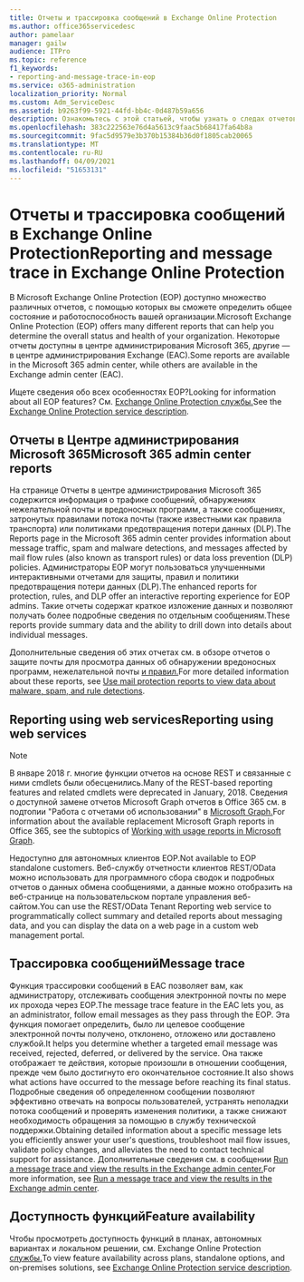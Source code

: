 ```yaml
---
title: Отчеты и трассировка сообщений в Exchange Online Protection
ms.author: office365servicedesc
author: pamelaar
manager: gailw
audience: ITPro
ms.topic: reference
f1_keywords:
- reporting-and-message-trace-in-eop
ms.service: o365-administration
localization_priority: Normal
ms.custom: Adm_ServiceDesc
ms.assetid: b9263f99-5921-44fd-bb4c-0d487b59a656
description: Ознакомьтесь с этой статьей, чтобы узнать о следах отчетов и сообщений в Microsoft Exchange Online Protection (EOP).
ms.openlocfilehash: 383c222563e76d4a5613c9faac5b68417fa64b8a
ms.sourcegitcommit: 9fac5d9579e3b370b15384b36d0f1805cab20065
ms.translationtype: MT
ms.contentlocale: ru-RU
ms.lasthandoff: 04/09/2021
ms.locfileid: "51653131"
---
```

# <a name="reporting-and-message-trace-in-exchange-online-protection"></a><span data-ttu-id="6d105-103">Отчеты и трассировка сообщений в Exchange Online Protection</span><span class="sxs-lookup"><span data-stu-id="6d105-103">Reporting and message trace in Exchange Online Protection</span></span>

<span data-ttu-id="6d105-104">В Microsoft Exchange Online Protection (EOP) доступно множество различных отчетов, с помощью которых вы сможете определить общее состояние и работоспособность вашей организации.</span><span class="sxs-lookup"><span data-stu-id="6d105-104">Microsoft Exchange Online Protection (EOP) offers many different reports that can help you determine the overall status and health of your organization.</span></span> <span data-ttu-id="6d105-105">Некоторые отчеты доступны в центре администрирования Microsoft 365, другие — в центре администрирования Exchange (EAC).</span><span class="sxs-lookup"><span data-stu-id="6d105-105">Some reports are available in the Microsoft 365 admin center, while others are available in the Exchange admin center (EAC).</span></span>

<span data-ttu-id="6d105-106">Ищете сведения обо всех особенностях EOP?</span><span class="sxs-lookup"><span data-stu-id="6d105-106">Looking for information about all EOP features?</span></span> <span data-ttu-id="6d105-107">См. [Exchange Online Protection службы.](exchange-online-protection-service-description.md)</span><span class="sxs-lookup"><span data-stu-id="6d105-107">See the [Exchange Online Protection service description](exchange-online-protection-service-description.md).</span></span>

## <a name="microsoft-365-admin-center-reports"></a><span data-ttu-id="6d105-108">Отчеты в Центре администрирования Microsoft 365</span><span class="sxs-lookup"><span data-stu-id="6d105-108">Microsoft 365 admin center reports</span></span>

<span data-ttu-id="6d105-109">На странице Отчеты в центре администрирования Microsoft 365 содержится информация о трафике сообщений, обнаружениях нежелательной почты и вредоносных программ, а также сообщениях, затронутых правилами потока почты (также известными как правила транспорта) или политиками предотвращения потери данных (DLP).</span><span class="sxs-lookup"><span data-stu-id="6d105-109">The Reports page in the Microsoft 365 admin center provides information about message traffic, spam and malware detections, and messages affected by mail flow rules (also known as transport rules) or data loss prevention (DLP) policies.</span></span> <span data-ttu-id="6d105-110">Администраторы EOP могут пользоваться улучшенными интерактивными отчетами для защиты, правил и политики предотвращения потери данных (DLP).</span><span class="sxs-lookup"><span data-stu-id="6d105-110">The enhanced reports for protection, rules, and DLP offer an interactive reporting experience for EOP admins.</span></span> <span data-ttu-id="6d105-111">Такие отчеты содержат краткое изложение данных и позволяют получать более подробные сведения по отдельным сообщениям.</span><span class="sxs-lookup"><span data-stu-id="6d105-111">These reports provide summary data and the ability to drill down into details about individual messages.</span></span>

<span data-ttu-id="6d105-112">Дополнительные сведения об этих отчетах см. в обзоре отчетов о защите почты для просмотра данных об обнаружении вредоносных программ, нежелательной почты [и правил.](/exchange/monitoring/use-mail-protection-reports)</span><span class="sxs-lookup"><span data-stu-id="6d105-112">For more detailed information about these reports, see [Use mail protection reports to view data about malware, spam, and rule detections](/exchange/monitoring/use-mail-protection-reports).</span></span>

## <a name="reporting-using-web-services"></a><span data-ttu-id="6d105-113">Reporting using web services</span><span class="sxs-lookup"><span data-stu-id="6d105-113">Reporting using web services</span></span>

> [!NOTE]
> <span data-ttu-id="6d105-114">В январе 2018 г. многие функции отчетов на основе REST и связанные с ними cmdlets были обесценились.</span><span class="sxs-lookup"><span data-stu-id="6d105-114">Many of the REST-based reporting features and related cmdlets were deprecated in January, 2018.</span></span> <span data-ttu-id="6d105-115">Сведения о доступной замене отчетов Microsoft Graph отчетов в Office 365 см. в подтопии "Работа с отчетами об использовании" в [Microsoft Graph.](/graph/api/resources/report)</span><span class="sxs-lookup"><span data-stu-id="6d105-115">For information about the available replacement Microsoft Graph reports in Office 365, see the subtopics of [Working with usage reports in Microsoft Graph](/graph/api/resources/report).</span></span>

<span data-ttu-id="6d105-116">Недоступно для автономных клиентов EOP.</span><span class="sxs-lookup"><span data-stu-id="6d105-116">Not available to EOP standalone customers.</span></span> <span data-ttu-id="6d105-117">Веб-службу отчетности клиентов REST/OData можно использовать для программного сбора сводок и подробных отчетов о данных обмена сообщениями, а данные можно отобразить на веб-странице на пользовательском портале управления веб-сайтом.</span><span class="sxs-lookup"><span data-stu-id="6d105-117">You can use the REST/OData Tenant Reporting web service to programmatically collect summary and detailed reports about messaging data, and you can display the data on a web page in a custom web management portal.</span></span>

## <a name="message-trace"></a><span data-ttu-id="6d105-118">Трассировка сообщений</span><span class="sxs-lookup"><span data-stu-id="6d105-118">Message trace</span></span>

<span data-ttu-id="6d105-119">Функция трассировки сообщений в EAC позволяет вам, как администратору, отслеживать сообщения электронной почты по мере их прохода через EOP.</span><span class="sxs-lookup"><span data-stu-id="6d105-119">The message trace feature in the EAC lets you, as an administrator, follow email messages as they pass through the EOP.</span></span> <span data-ttu-id="6d105-120">Эта функция помогает определить, было ли целевое сообщение электронной почты получено, отклонено, отложено или доставлено службой.</span><span class="sxs-lookup"><span data-stu-id="6d105-120">It helps you determine whether a targeted email message was received, rejected, deferred, or delivered by the service.</span></span> <span data-ttu-id="6d105-121">Она также отображает те действия, которые произошли в отношении сообщения, прежде чем было достигнуто его окончательное состояние.</span><span class="sxs-lookup"><span data-stu-id="6d105-121">It also shows what actions have occurred to the message before reaching its final status.</span></span> <span data-ttu-id="6d105-122">Подробные сведения об определенном сообщении позволяют эффективно отвечать на вопросы пользователей, устранять неполадки потока сообщений и проверять изменения политики, а также снижают необходимость обращения за помощью в службу технической поддержки.</span><span class="sxs-lookup"><span data-stu-id="6d105-122">Obtaining detailed information about a specific message lets you efficiently answer your user's questions, troubleshoot mail flow issues, validate policy changes, and alleviates the need to contact technical support for assistance.</span></span> <span data-ttu-id="6d105-123">Дополнительные сведения см. в сообщении [Run a message trace and view the results in the Exchange admin center.](/exchange/monitoring/trace-an-email-message/run-a-message-trace-and-view-results)</span><span class="sxs-lookup"><span data-stu-id="6d105-123">For more information, see [Run a message trace and view the results in the Exchange admin center](/exchange/monitoring/trace-an-email-message/run-a-message-trace-and-view-results).</span></span>

## <a name="feature-availability"></a><span data-ttu-id="6d105-124">Доступность функций</span><span class="sxs-lookup"><span data-stu-id="6d105-124">Feature availability</span></span>

<span data-ttu-id="6d105-125">Чтобы просмотреть доступность функций в планах, автономных вариантах и локальном решении, см. Exchange Online Protection [службы.](exchange-online-protection-service-description.md)</span><span class="sxs-lookup"><span data-stu-id="6d105-125">To view feature availability across plans, standalone options, and on-premises solutions, see [Exchange Online Protection service description](exchange-online-protection-service-description.md).</span></span>